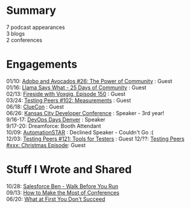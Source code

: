 # Summary
7 podcast appearances  
3 blogs  
2 conferences  


# Engagements
01/10: [Adobo and Avocados #26: The Power of Community](https://www.youtube.com/live/TciFUzx69xY?si=63EzBJpdDivp8_oj) : Guest   
01/16: [Llama Says What - 25 Days of Community](https://llamasayswhat.substack.com/p/25-days-of-community-tara-walton) : Guest  
02/13: [Fireside with Voxgig, Episode 150](https://www.voxgig.com/podcast/tara-walton-test-automation-developer) : Guest  
03/24: [Testing Peers #102: Measurements](https://testingpeers.com/?p=8205) : Guest  
06/18: [ClueCon](https://youtu.be/Lmcwq3kLjCk?si=uWVb4mJem-AogNTe) : Guest   
06/26: [Kansas City Developer Conference](https://www.kcdc.info/) : Speaker - 3rd year!  
9/16-17: [DevOps Days Denver](https://youtu.be/HdMa-EGFGe0?si=vzsPEIGBRtsGzpoG) : Speaker   
9/17-20: Dreamforce: Booth Attendant  
10/09: [AutomationSTAR](https://automation.eurostarsoftwaretesting.com/) : Declined Speaker - Couldn't Go :(   
12/03: [Testing Peers #121: Tools for Testers](https://testingpeers.com/?p=8473) : Guest 
12/??: [Testing Peers #xxx: Christmas Episode](): Guest 


# Stuff I Wrote and Shared
10/28: [Salesforce Ben - Walk Before You Run](https://www.salesforceben.com/walk-before-you-run-build-quality-salesforce-solutions-one-step-at-a-time/)  
09/13: [How to Make the Most of Conferences](https://provar.com/blog/tips/how-to-make-the-most-of-conferences/)  
06/20: [What at First You Don't Succeed](https://provar.com/blog/university-of-provar/when-at-first-you-dont-succeed-fail-fail-again/)
